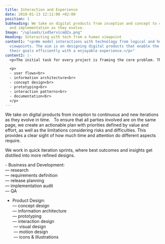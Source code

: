 ```yaml
---
title: Interaction and Experience
date: 2018-01-13 12:11:00 +02:00
position: 1
Subheading: We take on digital products from inception and concept to continuous adaption
  and implementation as they evolve.
Image: "/uploads/ixdService@2x.png"
Heading: Interacting with tech from a human viewpoint
content1: "<p>We model interactions with technology from logical and human-centric
  viewpoints. The aim is on designing digital products that enable the users to achieve
  their goals efficiently with a enjoyable experience.</p>"
content2: |-
  <p>The initial task for every project is framing the core problem. This allows us to plan and conduct suitable research needed and apply key insights in conceptual and structural designs. By working in quick iteration sprints, best outcomes and insights get distillsed into more refined designs.</p>

  <p>
  - user flows<br>
  - information architecture<br>
  - concept design<br>
  - prototyping<br>
  - interaction patterns<br>
  - documentation<br>
  </p>
---
```


We take on digital products from inception to continuous and new iterations as they evolve in time.   To ensure that all parties involved are on the same page, we create an actionable plan with priorities defined by value and effort, as well as the limitations considering risks and difficulties. This provides a clear sight of how much time and attention do different aspects require. 

We work in quick iteration sprints, where best outcomes and insights get distilled into more refined designs.


<p>
- Business and Development: <br>
— research <br>
— requirements definition <br>
— release planning <br>
— implementation audit <br>
— QA<br>

- Product Design: <br>
— concept design <br>
— information architecture <br>
— prototyping <br>
— interaction design<br>
 — visual design<br>
 — motion design<br>
 — icons & illustrations<br>
</p>